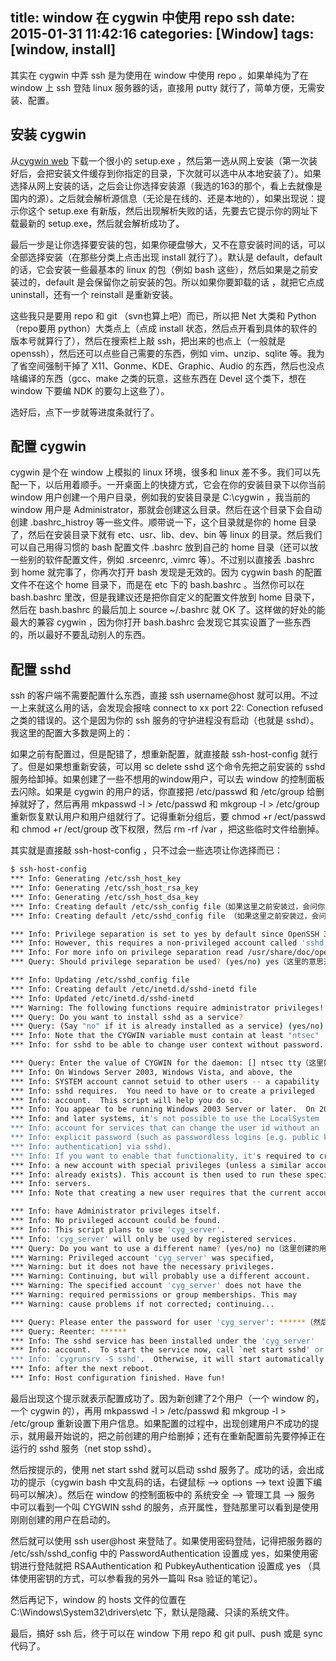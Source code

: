 title: window 在 cygwin 中使用 repo ssh
date: 2015-01-31 11:42:16
categories: [Window]
tags: [window, install]
---

其实在 cygwin 中弄 ssh 是为使用在 window 中使用 repo 。如果单纯为了在 window 上 ssh 登陆 linux 服务器的话，直接用 putty 就行了，简单方便，无需安装、配置。

## 安装 cygwin

从[cygwin web](http://cygwin.com/setup.exe "cygwin web") 下载一个很小的 setup.exe ，然后第一选从网上安装（第一次装好后，会把安装文件缓存到你指定的目录，下次就可以选中从本地安装了）。如果选择从网上安装的话，之后会让你选择安装源（我选的163的那个，看上去就像是国内的源）。之后就会解析源信息（无论是在线的、还是本地的），如果出现说：提示你这个 setup.exe 有新版，然后出现解析失败的话，先要去它提示你的网址下载最新的 setup.exe，然后就会解析成功了。

最后一步是让你选择要安装的包，如果你硬盘够大，又不在意安装时间的话，可以全部选择安装（在那些分类上点击出现  install 就行了）。默认是 default，default 的话，它会安装一些最基本的 linux 的包（例如 bash 这些），然后如果是之前安装过的，default 是会保留你之前安装的包。所以如果你要卸载的话 ，就把它点成 uninstall，还有一个 reinstall 是重新安装。

这些我只是要用 repo 和 git （svn也算上吧）而已，所以把 Net 大类和 Python （repo要用 python）大类点上（点成 install 状态，然后点开看到具体的软件的版本号就算行了），然后在搜索栏上敲 ssh，把出来的也点上（一般就是  openssh），然后还可以点些自己需要的东西，例如 vim、unzip、sqlite 等。我为了省空间强制干掉了 X11、Gonme、KDE、Graphic、Audio 的东西，然后也没点啥编译的东西（gcc、make 之类的玩意，这些东西在 Devel 这个类下，想在 window 下要编 NDK 的要勾上这些了）。

选好后，点下一步就等进度条就行了。

## 配置 cygwin

cygwin 是个在 window 上模拟的 linux 环境，很多和 linux 差不多。我们可以先配一下，以后用着顺手。一开桌面上的快捷方式，它会在你的安装目录下以你当前 window 用户创建一个用户目录，例如我的安装目录是 C:\cygwin ，我当前的 window 用户是 Administrator，那就会创建这么目录。然后在这个目录下会自动创建 .bashrc_histroy 等一些文件。顺带说一下，这个目录就是你的 home 目录了，然后在安装目录下就有 etc、usr、lib、dev、bin 等 linux 的目录。然后我们可以自己用得习惯的 bash 配置文件 .bashrc 放到自己的 home 目录（还可以放一些别的软件配置文件，例如 .srceenrc, .vimrc 等）。不过别以直接丢 .bashrc 到 home 就完事了，你再次打开 bash 发现是无效的。因为 cygwin bash 的配置文件不在这个 home 目录下，而是在 etc 下的 bash.bashrc 。当然你可以在 bash.bashrc  里改，但是我建议还是把你自定义的配置文件放到 home 目录下，然后在 bash.bashrc 的最后加上 source ~/.bashrc 就 OK 了。这样做的好处的能最大的兼容 cygwin ，因为你打开 bash.bashrc 会发现它其实设置了一些东西的，所以最好不要乱动别人的东西。

## 配置 sshd 

ssh 的客户端不需要配置什么东西，直接 ssh username@host 就可以用。不过一上来就这么用的话，会发现会报啥 connect to xx port  22: Conection  refused 之类的错误的。这个是因为你的 ssh 服务的守护进程没有启动（也就是 sshd）。我这里的配置大多数是网上的：

如果之前有配置过，但是配错了，想重新配置，就直接敲 ssh-host-config 就行了。但是如果想重新安装，可以用 sc delete sshd 这个命令先把之前安装的 sshd 服务给卸掉。如果创建了一些不想用的window用户，可以去 window 的控制面板去闪除。如果是 cygwin 的用户的话，你直接把 /etc/passwd 和 /etc/group 给删掉就好了，然后再用 mkpasswd -l > /etc/passwd 和 mkgroup -l > /etc/group 重新恢复默认用户和用户组就行了。记得重新分组后，要 chmod +r /ect/passwd 和 chmod +r /ect/group 改下权限，然后 rm -rf /var ，把这些临时文件给删掉。

其实就是直接敲 ssh-host-config ，只不过会一些选项让你选择而已：

```bash
$ ssh-host-config
*** Info: Generating /etc/ssh_host_key
*** Info: Generating /etc/ssh_host_rsa_key
*** Info: Generating /etc/ssh_host_dsa_key
*** Info: Creating default /etc/ssh_config file（如果这里之前安装过，会问你是否覆盖，选 yes 覆盖）
*** Info: Creating default /etc/sshd_config file （如果这里之前安装过，会问你是否覆盖，选 yes 覆盖）

*** Info: Privilege separation is set to yes by default since OpenSSH 3.3.
*** Info: However, this requires a non-privileged account called 'sshd'.
*** Info: For more info on privilege separation read /usr/share/doc/openssh/REAME.privsep.
*** Query: Should privilege separation be used? (yes/no) yes（这里的意思开启 sshd 需要一个有系统管理员权限的用户，说的是 window 的；问你是不是要单独创建一个这样的window用户，网上有说选no，有说选 yes 的，我是选 yes 的，可以启动 sshd）

*** Info: Updating /etc/sshd_config file
*** Info: Creating default /etc/inetd.d/sshd-inetd file
*** Info: Updated /etc/inetd.d/sshd-inetd
*** Warning: The following functions require administrator privileges!
*** Query: Do you want to install sshd as a service?
*** Query: (Say "no" if it is already installed as a service) (yes/no) yes（这里是问你是不是要安装 sshd 服务，肯定要选 yes，必须要装的）
*** Info: Note that the CYGWIN variable must contain at least "ntsec"
*** Info: for sshd to be able to change user context without password.

*** Query: Enter the value of CYGWIN for the daemon: [] ntsec tty（这里好像问的你是使用的终端连接方式吧，照网上的说法填 ntsec tty）
*** Info: On Windows Server 2003, Windows Vista, and above, the
*** Info: SYSTEM account cannot setuid to other users -- a capability
*** Info: sshd requires.  You need to have or to create a privileged
*** Info: account.  This script will help you do so.
*** Info: You appear to be running Windows 2003 Server or later.  On 2003
*** Info: and later systems, it's not possible to use the LocalSystem
*** Info: account for services that can change the user id without an
*** Info: explicit password (such as passwordless logins [e.g. public key
*** Info: authentication] via sshd).
*** Info: If you want to enable that functionality, it's required to create
*** Info: a new account with special privileges (unless a similar account
*** Info: already exists). This account is then used to run these special
*** Info: servers.
*** Info: Note that creating a new user requires that the current account（这里第一次还会有个问题的，就是说如果你用的高于 window xp 的版本，就需要你重新创建一个有管理权限的用户，这个用户是 cygwin 的，这里选 yes，创建）

*** Info: have Administrator privileges itself.
*** Info: No privileged account could be found.
*** Info: This script plans to use 'cyg_server'.
*** Info: 'cyg_server' will only be used by registered services.
*** Query: Do you want to use a different name? (yes/no) no（这里创建的用户默认名字是 cyg_server 问你是不是要改名字，一般不用改）
*** Warning: Privileged account 'cyg_server' was specified,
*** Warning: but it does not have the necessary privileges.
*** Warning: Continuing, but will probably use a different account.
*** Warning: The specified account 'cyg_server' does not have the
*** Warning: required permissions or group memberships. This may
*** Warning: cause problems if not corrected; continuing...

*** Query: Please enter the password for user 'cyg_server': ******（然后让你为刚刚创建的 cyg_server 设密码）
*** Query: Reenter: ******
*** Info: The sshd service has been installed under the 'cyg_server'
*** Info: account.  To start the service now, call `net start sshd' or
*** Info: `cygrunsrv -S sshd'.  Otherwise, it will start automatically
*** Info: after the next reboot.
*** Info: Host configuration finished. Have fun!
```

最后出现这个提示就表示配置成功了。因为新创建了2个用户（一个 window 的，一个 cygwin 的），再用 mkpasswd -l > /etc/passwd 和 mkgroup -l > /etc/group 重新设置下用户信息。如果配置的过程中，出现创建用户不成功的提示，就用最开始说的，把之前创建的用户给删掉；还有在重新配置前先要停掉正在运行的 sshd 服务（net stop sshd）。

然后按提示的，使用 net start sshd 就可以启动 sshd 服务了。成功的话，会出成功的提示（cygwin bash 中文乱码的话，右键鼠标 --> options --> text 设置下编码可以解决）。然后在 window 的控制面板中的 系统安全 --> 管理工具 --> 服务 中可以看到一个叫 CYGWIN sshd 的服务，点开属性，登陆那里可以看到是使用刚刚创建的用户在启动的。

然后就可以使用 ssh user@host 来登陆了。如果使用密码登陆，记得把服务器的 /etc/ssh/sshd_config 中的 PasswordAuthentication 设置成 yes，如果使用密钥进行登陆就把 RSAAuthentication 和 PubkeyAuthentication 设置成 yes （具体使用密钥的方式，可以参看我的另外一篇叫 Rsa 验证的笔记）。

然后再记下，window 的 hosts 文件的位置在 C:\Windows\System32\drivers\etc 下，默认是隐藏、只读的系统文件。

最后，搞好 ssh 后，终于可以在 window 下用 repo 和 git pull、push 或是 sync 代码了。


